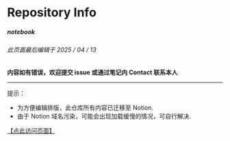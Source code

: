 # Repository Info

##### *notebook*
###### 此页面最后编辑于 2025 / 04 / 13
**内容如有错误，欢迎提交 issue 或通过笔记内 Contact 联系本人**

---

提示：
* 为方便编辑排版，此仓库所有内容已迁移至 Notion.
* 由于 Notion 域名污染，可能会出现加载缓慢的情况，可自行解决.

[【点此访问页面】](https://ue-dnd.notion.site/notebook) 

